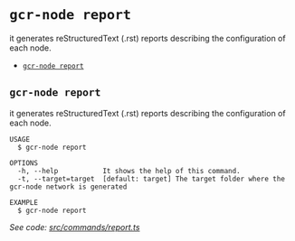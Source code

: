 `gcr-node report`
======================

it generates reStructuredText (.rst) reports describing the configuration of each node.

* [`gcr-node report`](#gcr-node-report)

## `gcr-node report`

it generates reStructuredText (.rst) reports describing the configuration of each node.

```
USAGE
  $ gcr-node report

OPTIONS
  -h, --help           It shows the help of this command.
  -t, --target=target  [default: target] The target folder where the gcr-node network is generated

EXAMPLE
  $ gcr-node report
```

_See code: [src/commands/report.ts](https://github.com/goldcoinreserve/gcr-node/blob/v1.0.4/src/commands/report.ts)_
